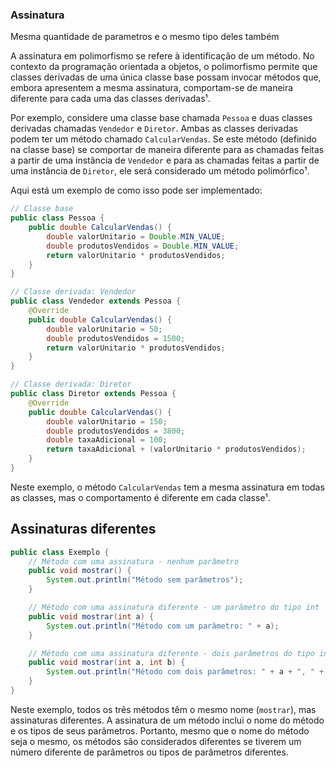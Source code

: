 ### Assinatura

Mesma quantidade de parametros e o mesmo tipo deles também

A assinatura em polimorfismo se refere à identificação de um método. No contexto da programação orientada a objetos, o polimorfismo permite que classes derivadas de uma única classe base possam invocar métodos que, embora apresentem a mesma assinatura, comportam-se de maneira diferente para cada uma das classes derivadas¹.

Por exemplo, considere uma classe base chamada `Pessoa` e duas classes derivadas chamadas `Vendedor` e `Diretor`. Ambas as classes derivadas podem ter um método chamado `CalcularVendas`. Se este método (definido na classe base) se comportar de maneira diferente para as chamadas feitas a partir de uma instância de `Vendedor` e para as chamadas feitas a partir de uma instância de `Diretor`, ele será considerado um método polimórfico¹.

Aqui está um exemplo de como isso pode ser implementado:

```java
// Classe base
public class Pessoa {
    public double CalcularVendas() {
        double valorUnitario = Double.MIN_VALUE;
        double produtosVendidos = Double.MIN_VALUE;
        return valorUnitario * produtosVendidos;
    }
}

// Classe derivada: Vendedor
public class Vendedor extends Pessoa {
    @Override
    public double CalcularVendas() {
        double valorUnitario = 50;
        double produtosVendidos = 1500;
        return valorUnitario * produtosVendidos;
    }
}

// Classe derivada: Diretor
public class Diretor extends Pessoa {
    @Override
    public double CalcularVendas() {
        double valorUnitario = 150;
        double produtosVendidos = 3800;
        double taxaAdicional = 100;
        return taxaAdicional + (valorUnitario * produtosVendidos);
    }
}
```

Neste exemplo, o método `CalcularVendas` tem a mesma assinatura em todas as classes, mas o comportamento é diferente em cada classe¹.


## Assinaturas diferentes 
```java
public class Exemplo {
    // Método com uma assinatura - nenhum parâmetro
    public void mostrar() {
        System.out.println("Método sem parâmetros");
    }

    // Método com uma assinatura diferente - um parâmetro do tipo int
    public void mostrar(int a) {
        System.out.println("Método com um parâmetro: " + a);
    }

    // Método com uma assinatura diferente - dois parâmetros do tipo int
    public void mostrar(int a, int b) {
        System.out.println("Método com dois parâmetros: " + a + ", " + b);
    }
}
```

Neste exemplo, todos os três métodos têm o mesmo nome (`mostrar`), mas assinaturas diferentes. A assinatura de um método inclui o nome do método e os tipos de seus parâmetros. Portanto, mesmo que o nome do método seja o mesmo, os métodos são considerados diferentes se tiverem um número diferente de parâmetros ou tipos de parâmetros diferentes.
